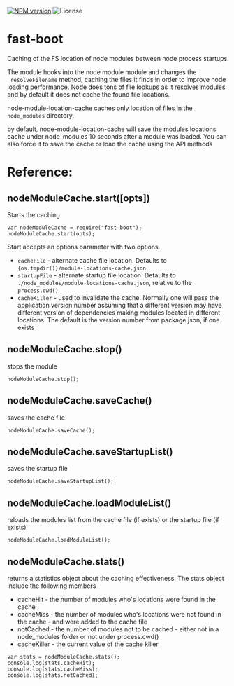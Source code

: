 [![NPM version](https://img.shields.io/npm/v/fast-boot.svg)](https://www.npmjs.com/package/fast-boot)
![License](https://img.shields.io/npm/l/express.svg)

# fast-boot
Caching of the FS location of node modules between node process startups

The module hooks into the node module module and changes the ```_resolveFilename``` method, caching the files it finds
in order to improve node loading performance. Node does tons of file lookups as it resolves modules and by default
it does not cache the found file locations.

node-module-location-cache caches only location of files in the ```node_modules``` directory.

by default, node-module-location-cache will save the modules locations cache under node_modules 10 seconds after
a module was loaded. You can also force it to save the cache or load the cache using the API methods

# Reference:

## nodeModuleCache.start([opts])


Starts the caching

```
var nodeModuleCache = require("fast-boot");
nodeModuleCache.start(opts);
```

Start accepts an options parameter with two options
   * ```cacheFile``` - alternate cache file location. Defaults to ```{os.tmpdir()}/module-locations-cache.json```
   * ```startupFile``` - alternate startup file location. Defaults to ```./node_modules/module-locations-cache.json```, relative to the ```process.cwd()```
   * ```cacheKiller``` - used to invalidate the cache. Normally one will pass the application version number assuming that a different version
   may have different version of dependencies making modules located in different locations. The default is the version number from package.json,
   if one exists

## nodeModuleCache.stop()

stops the module

```
nodeModuleCache.stop();
```

## nodeModuleCache.saveCache()

saves the cache file

```
nodeModuleCache.saveCache();
```

## nodeModuleCache.saveStartupList()

saves the startup file

```
nodeModuleCache.saveStartupList();
```

## nodeModuleCache.loadModuleList()

reloads the modules list from the cache file (if exists) or the startup file (if exists)

```
nodeModuleCache.loadModuleList();
```

## nodeModuleCache.stats()

returns a statistics object about the caching effectiveness. The stats object include the following members

* cacheHit - the number of modules who's locations were found in the cache
* cacheMiss - the number of modules who's locations were not found in the cache - and were added to the cache file
* notCached - the number of modules not to be cached - either not in a node_modules folder or not under process.cwd()
* cacheKiller - the current value of the cache killer

```
var stats = nodeModuleCache.stats();
console.log(stats.cacheHit);
console.log(stats.cacheMiss);
console.log(stats.notCached);
```
